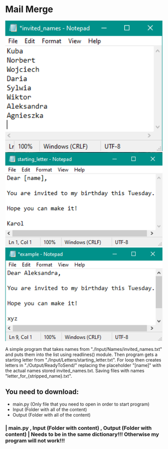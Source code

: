 # Mail Merge

<img src ='./screenshots/invited_names_screenshot.png' width='500'>
<img src ='./screenshots/starting_letter_screenshot.png' width='500'>
<img src ='./screenshots/example_screenshot.png' width='500'>

A simple program that takes names from "./Input/Names/invited_names.txt" and puts them into the list using readlines() module. Then program gets a starting letter from "./Input/Letters/starting_letter.txt". For loop then creates letters in "./Output/ReadyToSend/" replacing the placeholder "[name]" with the actual names stored invited_names.txt. Saving files with names "letter_for_{stripped_name}.txt".
## You need to download:
- main.py (Only file that you need to open in order to start program)
- Input (Folder with all of the content)
- Output (Folder with all of the content)
### | main.py , Input (Folder with content) , Output (Folder with content) | Needs to be in the same dictionary!!! Otherwise my program will not work!!!
